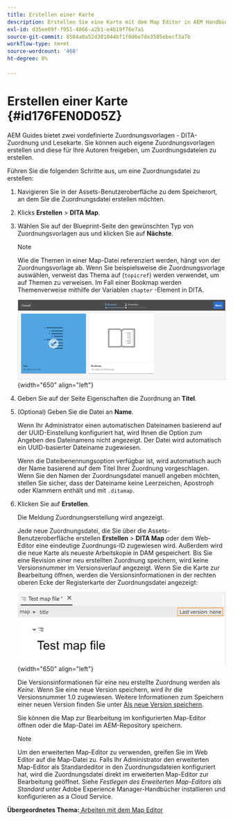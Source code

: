 ```yaml
---
title: Erstellen einer Karte
description: Erstellen Sie eine Karte mit dem Map Editor in AEM Handbüchern. Suchen Sie nach den Schritten zum Erstellen einer Map-Datei basierend auf einer Map-Vorlage.
exl-id: d35ee09f-f951-4866-a2b1-e4b19f76e7a1
source-git-commit: 8504a0a52d381044bf1f0d6e7de3585ebecf3a7b
workflow-type: tm+mt
source-wordcount: '468'
ht-degree: 0%

---
```


# Erstellen einer Karte {#id176FEN0D05Z}

AEM Guides bietet zwei vordefinierte Zuordnungsvorlagen - DITA-Zuordnung und Lesekarte. Sie können auch eigene Zuordnungsvorlagen erstellen und diese für Ihre Autoren freigeben, um Zuordnungsdateien zu erstellen.

Führen Sie die folgenden Schritte aus, um eine Zuordnungsdatei zu erstellen:

1. Navigieren Sie in der Assets-Benutzeroberfläche zu dem Speicherort, an dem Sie die Zuordnungsdatei erstellen möchten.

1. Klicks **Erstellen** \> **DITA Map**.

1. Wählen Sie auf der Blueprint-Seite den gewünschten Typ von Zuordnungsvorlagen aus und klicken Sie auf **Nächste**.

   >[!NOTE]
   >
   > Wie die Themen in einer Map-Datei referenziert werden, hängt von der Zuordnungsvorlage ab. Wenn Sie beispielsweise die Zuordnungsvorlage auswählen, verweist das Thema auf \(`topicref`\) werden verwendet, um auf Themen zu verweisen. Im Fall einer Bookmap werden Themenverweise mithilfe der Variablen `chapter` -Element in DITA.

   ![](images/map-template.png){width="650" align="left"}

1. Geben Sie auf der Seite Eigenschaften die Zuordnung an **Titel**.

1. \(Optional\) Geben Sie die Datei an **Name**.

   Wenn Ihr Administrator einen automatischen Dateinamen basierend auf der UUID-Einstellung konfiguriert hat, wird Ihnen die Option zum Angeben des Dateinamens nicht angezeigt. Der Datei wird automatisch ein UUID-basierter Dateiname zugewiesen.

   Wenn die Dateibenennungsoption verfügbar ist, wird automatisch auch der Name basierend auf dem Titel Ihrer Zuordnung vorgeschlagen. Wenn Sie den Namen der Zuordnungsdatei manuell angeben möchten, stellen Sie sicher, dass der Dateiname keine Leerzeichen, Apostroph oder Klammern enthält und mit `.ditamap`.

1. Klicken Sie auf **Erstellen**.

   Die Meldung Zuordnungserstellung wird angezeigt.

   Jede neue Zuordnungsdatei, die Sie über die Assets-Benutzeroberfläche erstellen **Erstellen** \> **DITA Map** oder dem Web-Editor eine eindeutige Zuordnungs-ID zugewiesen wird. Außerdem wird die neue Karte als neueste Arbeitskopie in DAM gespeichert. Bis Sie eine Revision einer neu erstellten Zuordnung speichern, wird keine Versionsnummer im Versionsverlauf angezeigt. Wenn Sie die Karte zur Bearbeitung öffnen, werden die Versionsinformationen in der rechten oberen Ecke der Registerkarte der Zuordnungsdatei angezeigt:

   ![](images/first-version-map-none.png){width="650" align="left"}

   Die Versionsinformationen für eine neu erstellte Zuordnung werden als *Keine*. Wenn Sie eine neue Version speichern, wird ihr die Versionsnummer 1.0 zugewiesen. Weitere Informationen zum Speichern einer neuen Version finden Sie unter [Als neue Version speichern](web-editor-features.md#save-as-new-version-id209ME400GXA).

   Sie können die Map zur Bearbeitung im konfigurierten Map-Editor öffnen oder die Map-Datei im AEM-Repository speichern.

   >[!NOTE]
   >
   > Um den erweiterten Map-Editor zu verwenden, greifen Sie im Web Editor auf die Map-Datei zu. Falls Ihr Administrator den erweiterten Map-Editor als Standardeditor in den Zuordnungsdateien konfiguriert hat, wird die Zuordnungsdatei direkt im erweiterten Map-Editor zur Bearbeitung geöffnet. Siehe *Festlegen des Erweiterten Map-Editors als Standard* unter Adobe Experience Manager-Handbücher installieren und konfigurieren as a Cloud Service.


**Übergeordnetes Thema:**[ Arbeiten mit dem Map Editor](map-editor.md)
